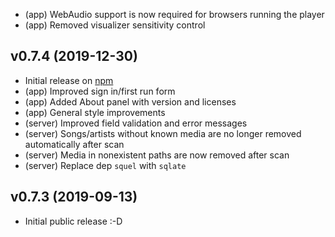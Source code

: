 - (app) WebAudio support is now required for browsers running the player
- (app) Removed visualizer sensitivity control

## v0.7.4 (2019-12-30)

- Initial release on [npm](https://www.npmjs.com/package/karaoke-forever)
- (app) Improved sign in/first run form
- (app) Added About panel with version and licenses
- (app) General style improvements
- (server) Improved field validation and error messages
- (server) Songs/artists without known media are no longer removed automatically after scan
- (server) Media in nonexistent paths are now removed after scan
- (server) Replace dep `squel` with `sqlate`

## v0.7.3 (2019-09-13)

- Initial public release :-D

